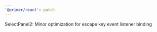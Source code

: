 ```yaml
---
'@primer/react': patch
---
```


SelectPanel2: Minor optimization for escape key event listener binding
